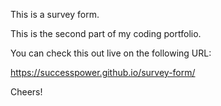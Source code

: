 This is a survey form.

This is the second part of my coding portfolio.

You can check this out live on the following URL:

https://successpower.github.io/survey-form/

Cheers!
